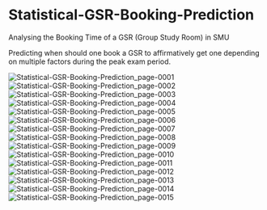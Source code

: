 # Statistical-GSR-Booking-Prediction
Analysing the Booking Time of a GSR (Group Study Room) in SMU

Predicting when should one book a GSR to affirmatively get one depending on multiple factors during the peak exam period.

![Statistical-GSR-Booking-Prediction_page-0001](https://github.com/guptarjun117/Statistical-GSR-Booking-Prediction/assets/105283893/045f2745-d680-4b3d-9c9d-b7044234b54c)
![Statistical-GSR-Booking-Prediction_page-0002](https://github.com/guptarjun117/Statistical-GSR-Booking-Prediction/assets/105283893/044ed78b-c2f8-45b0-8772-f3c6fdceea3d)
![Statistical-GSR-Booking-Prediction_page-0003](https://github.com/guptarjun117/Statistical-GSR-Booking-Prediction/assets/105283893/115501b9-4299-4eee-aa08-b3ed6ab70796)
![Statistical-GSR-Booking-Prediction_page-0004](https://github.com/guptarjun117/Statistical-GSR-Booking-Prediction/assets/105283893/4775716e-04aa-459c-b17b-af6466580173)
![Statistical-GSR-Booking-Prediction_page-0005](https://github.com/guptarjun117/Statistical-GSR-Booking-Prediction/assets/105283893/5ea30096-98d7-4228-b02c-c98f56e770d4)
![Statistical-GSR-Booking-Prediction_page-0006](https://github.com/guptarjun117/Statistical-GSR-Booking-Prediction/assets/105283893/e7de95c0-aa2b-42b3-a12f-f2fd4041146c)
![Statistical-GSR-Booking-Prediction_page-0007](https://github.com/guptarjun117/Statistical-GSR-Booking-Prediction/assets/105283893/75e83d5d-cbc9-48e3-98c5-6cf9e4faa918)
![Statistical-GSR-Booking-Prediction_page-0008](https://github.com/guptarjun117/Statistical-GSR-Booking-Prediction/assets/105283893/97939388-d9b8-4dc3-85ab-e8b80620c2c2)
![Statistical-GSR-Booking-Prediction_page-0009](https://github.com/guptarjun117/Statistical-GSR-Booking-Prediction/assets/105283893/6078f331-1532-4053-a562-653a68cdd46f)
![Statistical-GSR-Booking-Prediction_page-0010](https://github.com/guptarjun117/Statistical-GSR-Booking-Prediction/assets/105283893/68aff168-a8cf-4384-a421-0bfded7b3fe4)
![Statistical-GSR-Booking-Prediction_page-0011](https://github.com/guptarjun117/Statistical-GSR-Booking-Prediction/assets/105283893/6bbd96a3-333a-4f71-80c7-3de31a6a9ea2)
![Statistical-GSR-Booking-Prediction_page-0012](https://github.com/guptarjun117/Statistical-GSR-Booking-Prediction/assets/105283893/78d2fc27-50f2-4cfe-bdc7-b691e68ef90b)
![Statistical-GSR-Booking-Prediction_page-0013](https://github.com/guptarjun117/Statistical-GSR-Booking-Prediction/assets/105283893/c0dc6ada-3c59-4b85-8094-5d0ee3c916ad)
![Statistical-GSR-Booking-Prediction_page-0014](https://github.com/guptarjun117/Statistical-GSR-Booking-Prediction/assets/105283893/80247218-b208-4a68-8aef-455894f2ae78)
![Statistical-GSR-Booking-Prediction_page-0015](https://github.com/guptarjun117/Statistical-GSR-Booking-Prediction/assets/105283893/51a3ecf2-bb11-4f36-bbae-9b265acf63e6)
